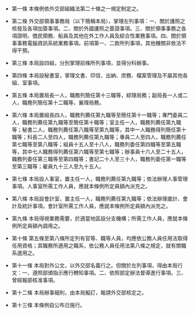 * 第一條 本條例依外交部組織法第二十條之一規定制定之。

* 第二條 外交部領事事務局（以下簡稱本局），掌理左列事項：一、關於護照之核發及各項加簽事項。二、關於外國護照之簽證事項。三、關於領事事務之各項證明、僑民領務、船員及其他在外工作人員及綜合性業務事項。四、關於領事事務電腦資訊系統業務事項。前項第一、二款所列事項，其他機關非依法不得干預。

* 第三條 本局設四組，分別掌理前條所列事項，並得分科辦事。

* 第四條 本局設秘書室，掌理文書、印信、出納、庶務、檔案管理及不屬其他各組、室事項。

* 第五條 本局置局長一人，職務列簡任第十三職等，綜理局務；副局長一人或二人，職務列簡任第十二職等，襄理局務。

* 第六條 本局置組長四人，職務列薦任第九職等至簡任第十一職等；專門委員二人，職務列薦任第九職等至簡任第十職等；室主任一人，職務列薦任第九職等；秘書二人，職務列薦任第八職等至第九職等，其中一人職務得列簡任第十職等；科長二人至四人，職務列薦任第九職等；專員二人至四人，職務列薦任第七職等至第八職等；組員十五人至十八人，職務列委任第四職等至第五職等，其中七人職務得列薦任第六職等至第七職等；辦事員十六人至二十五人，職務列委任第三職等至第四職等；書記二十人至三十人，職務列委任第一職等至第三職等；雇員九十三人至九十五人。

* 第七條 本局設人事室，置主任一人，職務列薦任第九職等；依法辦理人事管理事項。人事室所需工作人員，應就本條例所定員額內派充之。

* 第八條 本局設會計室，置主任一人，職務列薦任第九職等；依法辦理歲計、會計及統計事項。會計室所需工作人員，應就本條例所定員額內派充之。

* 第九條 本局得視業務需要，於適當地區設分支機構；所需工作人員，應就本條例所定員額內調用之。

* 第十條 第五條至第八條所定列有官等、職等人員，均應依公務人員任用法取得任用資格；其職務所適用之職系，依公務人員任用法第八條之規定，就有關職系選用之。

* 第十一條 本局對外公文，以外交部名義行之。但關於左列事項，得由本局行文：一、遵照部頒指示應行轉知事項。二、依照部定辦法督導進行事項。三、曾經報部核准事項。

* 第十二條 本局辦事細則，由本局擬訂，報請外交部核定之。

* 第十三條 本條例自公布日施行。

